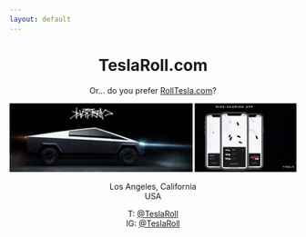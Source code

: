 ```yaml
---
layout: default
---
```

<center>
<h1>TeslaRoll.com</h1>
<p>Or... do you prefer <a href="http://RollTesla.com">RollTesla.com</a>?</p>
<img src="cybertruck_with_ridesharing_flip.jpg" width="800">
<p>Los Angeles, California<br/>
USA</p>
<p>
T: <a href="https://twitter.com/TeslaRoll">@TeslaRoll</a><br/>IG: <a href="https://instagram.com/TeslaRoll">@TeslaRoll</a>
</p>
</center>

